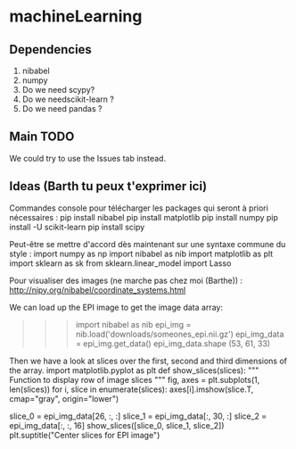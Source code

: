 # machineLearning

## Dependencies

1. nibabel
2. numpy
3. Do we need scypy?
4. Do we needscikit-learn ?
5. Do we need pandas ?

## Main TODO 
We could try to use the Issues tab instead.

## Ideas (Barth tu peux t'exprimer ici)

Commandes console pour télécharger les packages qui seront à priori nécessaires :
pip install nibabel
pip install matplotlib
pip install numpy
pip install -U scikit-learn
pip install scipy

Peut-être se mettre d'accord dès maintenant sur une syntaxe commune du style :
import numpy as np
import nibabel as nib
import matplotlib as plt
import sklearn as sk
from sklearn.linear_model import Lasso

Pour visualiser des images (ne marche pas chez moi (Barthe)) :
http://nipy.org/nibabel/coordinate_systems.html

We can load up the EPI image to get the image data array:
>>> import nibabel as nib
>>> epi_img = nib.load('downloads/someones_epi.nii.gz')
>>> epi_img_data = epi_img.get_data()
>>> epi_img_data.shape
(53, 61, 33)

Then we have a look at slices over the first, second and third dimensions of the array.
import matplotlib.pyplot as plt
def show_slices(slices):
   """ Function to display row of image slices """
   fig, axes = plt.subplots(1, len(slices))
   for i, slice in enumerate(slices):
       axes[i].imshow(slice.T, cmap="gray", origin="lower")

slice_0 = epi_img_data[26, :, :]
slice_1 = epi_img_data[:, 30, :]
slice_2 = epi_img_data[:, :, 16]
show_slices([slice_0, slice_1, slice_2])
plt.suptitle("Center slices for EPI image")  
